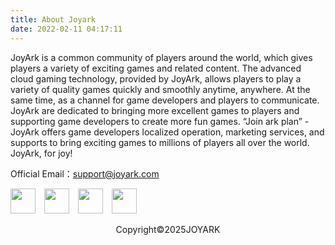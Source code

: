 ```yaml
---
title: About Joyark
date: 2022-02-11 04:17:11
---
```

JoyArk is a common community of players around the world, which gives players a variety of exciting games and related content. The advanced cloud gaming technology, provided by JoyArk, allows players to play a variety of quality games quickly and smoothly anytime, anywhere. At the same time, as a channel for game developers and players to communicate. JoyArk are dedicated to bringing more excellent games to players and supporting game developers to create more fun games. “Join ark plan” - JoyArk offers game developers localized operation, marketing services, and supports to bring exciting games to millions of players all over the world. JoyArk, for joy!

Official Email：[support@joyark.com](mailto:support@joyark.com)

<div>
<!--facebook-->
<a href="https://www.facebook.com/JoyArkCloudGaming" rel="some text" target="_parent"><img src="/images/fb.png" alt="" width="40px" style="margin-right:10px" /></a>
<!--tiktok-->
<a href="https://www.tiktok.com/@joyarkcloudgaming?lang=en" rel="some text"><img src="/images/tiktok.png" alt="" width="40px" style="margin-right:10px" /></a>
<!--iscord-->
<a href="https://discord.gg/DdD3E4tmau" rel="some text"><img src="/images/dis.png" alt="" width="40px" style="margin-right:10px" /></a>
<!--iscord-->
<a href="https://twitter.com/JoyArkGames" rel="some text"><img src="/images/tw.png" alt="" width="40px" /></a>
</div>

<p align="center">Copyright©2025JOYARK</p>
